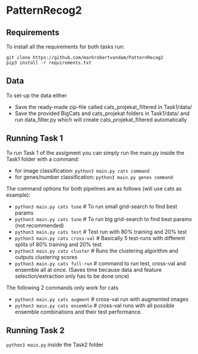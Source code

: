 # PatternRecog2 

## Requirements

To install all the requirements for both tasks run:
```
git clone https://github.com/markrobertvandam/PatternRecog2
pip3 install -r requirements.txt
```

## Data

To set-up the data either 
* Save the ready-made zip-file called cats_projekat_filtered in Task1/data/
* Save the provided BigCats and cats_projekat folders in Task1/data/ and run data_filter.py which will create cats_projekat_filtered automatically


## Running Task 1

To run Task 1 of the assigment you can simply run the main.py inside the Task1 folder with a command:
* for image classification: ```python3 main.py cats command```
* for genes/number classification: ```python3 main.py genes command```

The command options for both pipelines are as follows (will use cats as example):
* ```python3 main.py cats tune``` # To run small grid-search to find best params
* ```python3 main.py cats tune``` # To run big grid-search to find best params (not recommended)
* ```python3 main.py cats test``` # Test run with 80% training and 20% test 
* ```python3 main.py cats cross-val``` # Basically 5 test-runs with different splits of 80% training and 20% test
* ```python3 main.py cats cluster``` # Runs the clustering algorithm and outputs clustering scores
* ```python3 main.py cats full-run``` # command to run test, cross-val and ensemble all at once. (Saves time because data and 
feature selection/extraction only has to be done once)

The following 2 commands only work for cats
* ```python3 main.py cats augment```  # cross-val run with augmented images
* ```python3 main.py cats ensemble``` # cross-val runs with all possible ensemble combinations and their test performance.


## Running Task 2
```python3 main.py``` inside the Task2 folder